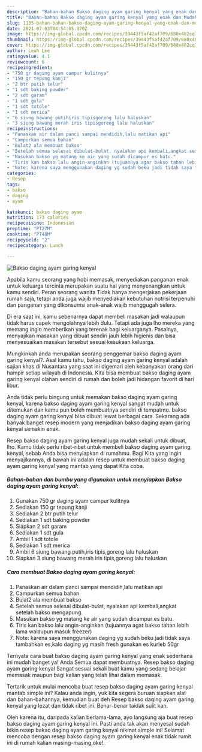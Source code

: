 ```yaml
---
description: "Bahan-bahan Bakso daging ayam garing kenyal yang enak dan Mudah Dibuat"
title: "Bahan-bahan Bakso daging ayam garing kenyal yang enak dan Mudah Dibuat"
slug: 1135-bahan-bahan-bakso-daging-ayam-garing-kenyal-yang-enak-dan-mudah-dibuat
date: 2021-07-03T04:54:05.370Z
image: https://img-global.cpcdn.com/recipes/39443f5af42af709/680x482cq70/bakso-daging-ayam-garing-kenyal-foto-resep-utama.jpg
thumbnail: https://img-global.cpcdn.com/recipes/39443f5af42af709/680x482cq70/bakso-daging-ayam-garing-kenyal-foto-resep-utama.jpg
cover: https://img-global.cpcdn.com/recipes/39443f5af42af709/680x482cq70/bakso-daging-ayam-garing-kenyal-foto-resep-utama.jpg
author: Leah Lee
ratingvalue: 4.1
reviewcount: 6
recipeingredient:
- "750 gr daging ayam campur kulitnya"
- "150 gr tepung kanji"
- "2 btr putih telur"
- "1 sdt baking powder"
- "2 sdt garam"
- "1 sdt gula"
- "1 sdt totole"
- "1 sdt merica"
- "6 siung bawang putihiris tipisgoreng lalu haluskan"
- "3 siung bawang merah iris tipisgoreng lalu haluskan"
recipeinstructions:
- "Panaskan air dalam panci sampai mendidih,lalu matikan api"
- "Campurkan semua bahan"
- "Bulat2 ala membuat bakso"
- "Setelah semua selesai dibulat-bulat, nyalakan api kembali,angkat setelah bakso mengapung."
- "Masukan bakso yg matang ke air yang sudah dicampur es batu."
- "Tiris kan bakso lalu angin-anginkan (tujuannya agar bakso tahan lebih lama walaupun masuk freezer)"
- "Note: karena saya menggunakan daging yg sudah beku jadi tidak saya tambahkan es,kalo daging yg masih fresh gunakan es kurleb 50gr"
categories:
- Resep
tags:
- bakso
- daging
- ayam

katakunci: bakso daging ayam 
nutrition: 173 calories
recipecuisine: Indonesian
preptime: "PT27M"
cooktime: "PT48M"
recipeyield: "2"
recipecategory: Lunch

---
```



![Bakso daging ayam garing kenyal](https://img-global.cpcdn.com/recipes/39443f5af42af709/680x482cq70/bakso-daging-ayam-garing-kenyal-foto-resep-utama.jpg)

Apabila kamu seorang yang hobi memasak, menyediakan panganan enak untuk keluarga tercinta merupakan suatu hal yang menyenangkan untuk kamu sendiri. Peran seorang  wanita Tidak hanya mengerjakan pekerjaan rumah saja, tetapi anda juga wajib menyediakan kebutuhan nutrisi terpenuhi dan panganan yang dikonsumsi anak-anak wajib menggugah selera.

Di era  saat ini, kamu sebenarnya dapat membeli masakan jadi walaupun tidak harus capek mengolahnya lebih dulu. Tetapi ada juga lho mereka yang memang ingin memberikan yang terenak bagi keluarganya. Pasalnya, menyajikan masakan yang dibuat sendiri jauh lebih higienis dan bisa menyesuaikan masakan tersebut sesuai kesukaan keluarga. 



Mungkinkah anda merupakan seorang penggemar bakso daging ayam garing kenyal?. Asal kamu tahu, bakso daging ayam garing kenyal adalah sajian khas di Nusantara yang saat ini digemari oleh kebanyakan orang dari hampir setiap wilayah di Indonesia. Kita bisa membuat bakso daging ayam garing kenyal olahan sendiri di rumah dan boleh jadi hidangan favorit di hari libur.

Anda tidak perlu bingung untuk memakan bakso daging ayam garing kenyal, karena bakso daging ayam garing kenyal sangat mudah untuk ditemukan dan kamu pun boleh membuatnya sendiri di tempatmu. bakso daging ayam garing kenyal bisa dibuat lewat berbagai cara. Sekarang ada banyak banget resep modern yang menjadikan bakso daging ayam garing kenyal semakin enak.

Resep bakso daging ayam garing kenyal juga mudah sekali untuk dibuat, lho. Kamu tidak perlu ribet-ribet untuk membeli bakso daging ayam garing kenyal, sebab Anda bisa menyiapkan di rumahmu. Bagi Kita yang ingin menyajikannya, di bawah ini adalah resep untuk membuat bakso daging ayam garing kenyal yang mantab yang dapat Kita coba.

<!--inarticleads1-->

##### Bahan-bahan dan bumbu yang digunakan untuk menyiapkan Bakso daging ayam garing kenyal:

1. Gunakan 750 gr daging ayam campur kulitnya
1. Sediakan 150 gr tepung kanji
1. Sediakan 2 btr putih telur
1. Sediakan 1 sdt baking powder
1. Siapkan 2 sdt garam
1. Sediakan 1 sdt gula
1. Ambil 1 sdt totole
1. Sediakan 1 sdt merica
1. Ambil 6 siung bawang putih,iris tipis,goreng lalu haluskan
1. Siapkan 3 siung bawang merah iris tipis,goreng lalu haluskan




<!--inarticleads2-->

##### Cara membuat Bakso daging ayam garing kenyal:

1. Panaskan air dalam panci sampai mendidih,lalu matikan api
1. Campurkan semua bahan
1. Bulat2 ala membuat bakso
1. Setelah semua selesai dibulat-bulat, nyalakan api kembali,angkat setelah bakso mengapung.
1. Masukan bakso yg matang ke air yang sudah dicampur es batu.
1. Tiris kan bakso lalu angin-anginkan (tujuannya agar bakso tahan lebih lama walaupun masuk freezer)
1. Note: karena saya menggunakan daging yg sudah beku jadi tidak saya tambahkan es,kalo daging yg masih fresh gunakan es kurleb 50gr




Ternyata cara buat bakso daging ayam garing kenyal yang enak sederhana ini mudah banget ya! Anda Semua dapat membuatnya. Resep bakso daging ayam garing kenyal Sangat sesuai sekali buat kamu yang sedang belajar memasak maupun bagi kalian yang telah lihai dalam memasak.

Tertarik untuk mulai mencoba buat resep bakso daging ayam garing kenyal mantab simple ini? Kalau anda ingin, yuk kita segera buruan siapkan alat dan bahan-bahannya, kemudian buat deh Resep bakso daging ayam garing kenyal yang lezat dan tidak ribet ini. Benar-benar taidak sulit kan. 

Oleh karena itu, daripada kalian berlama-lama, ayo langsung aja buat resep bakso daging ayam garing kenyal ini. Pasti anda tak akan menyesal sudah bikin resep bakso daging ayam garing kenyal nikmat simple ini! Selamat mencoba dengan resep bakso daging ayam garing kenyal enak tidak rumit ini di rumah kalian masing-masing,oke!.

